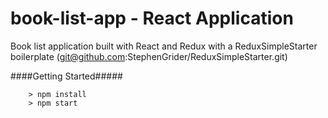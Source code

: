 # book-list-app - React Application
Book list application built with React and Redux with a ReduxSimpleStarter boilerplate (git@github.com:StephenGrider/ReduxSimpleStarter.git)

####Getting Started#####
```
	> npm install
	> npm start
```
